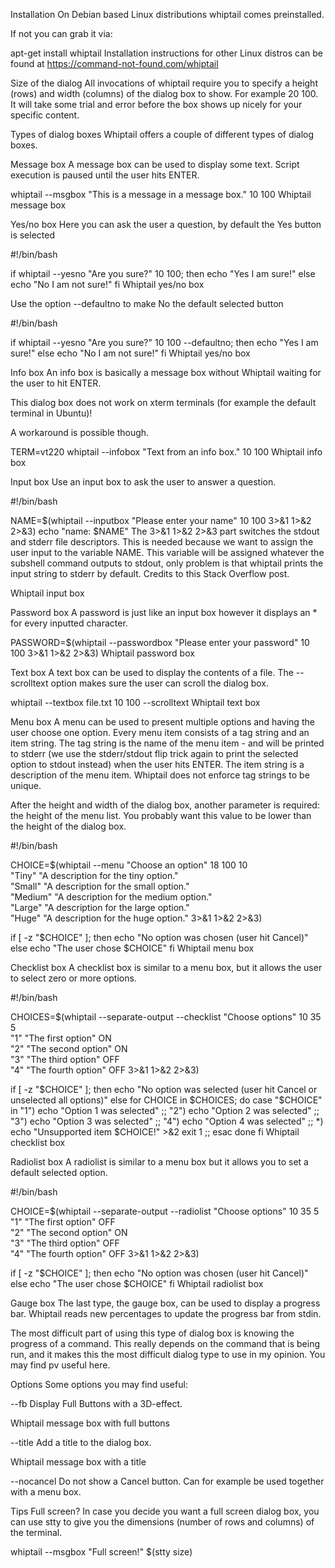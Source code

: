Installation
On Debian based Linux distributions whiptail comes preinstalled.

If not you can grab it via:

apt-get install whiptail
Installation instructions for other Linux distros can be found at https://command-not-found.com/whiptail

Size of the dialog
All invocations of whiptail require you to specify a height (rows) and width (columns) of the dialog box to show. For example 20 100. It will take some trial and error before the box shows up nicely for your specific content.

Types of dialog boxes
Whiptail offers a couple of different types of dialog boxes.

Message box
A message box can be used to display some text. Script execution is paused until the user hits ENTER.

whiptail --msgbox "This is a message in a message box." 10 100
Whiptail message box

Yes/no box
Here you can ask the user a question, by default the Yes button is selected

#!/bin/bash

if whiptail --yesno "Are you sure?" 10 100; then
  echo "Yes I am sure!"
else
  echo "No I am not sure!"
fi
Whiptail yes/no box

Use the option --defaultno to make No the default selected button

#!/bin/bash

if whiptail --yesno "Are you sure?" 10 100 --defaultno; then
  echo "Yes I am sure!"
else
  echo "No I am not sure!"
fi
Whiptail yes/no box

Info box
An info box is basically a message box without Whiptail waiting for the user to hit ENTER.

This dialog box does not work on xterm terminals (for example the default terminal in Ubuntu)!

A workaround is possible though.

TERM=vt220 whiptail --infobox "Text from an info box." 10 100
Whiptail info box

Input box
Use an input box to ask the user to answer a question.

#!/bin/bash

NAME=$(whiptail --inputbox "Please enter your name" 10 100 3>&1 1>&2 2>&3)
echo "name: $NAME"
The 3>&1 1>&2 2>&3 part switches the stdout and stderr file descriptors. This is needed because we want to assign the user input to the variable NAME. This variable will be assigned whatever the subshell command outputs to stdout, only problem is that whiptail prints the input string to stderr by default. Credits to this Stack Overflow post.

Whiptail input box

Password box
A password is just like an input box however it displays an * for every inputted character.

PASSWORD=$(whiptail --passwordbox "Please enter your password" 10 100 3>&1 1>&2 2>&3)
Whiptail password box

Text box
A text box can be used to display the contents of a file. The --scrolltext option makes sure the user can scroll the dialog box.

whiptail --textbox file.txt 10 100 --scrolltext
Whiptail text box

Menu box
A menu can be used to present multiple options and having the user choose one option. Every menu item consists of a tag string and an item string. The tag string is the name of the menu item - and will be printed to stderr (we use the stderr/stdout flip trick again to print the selected option to stdout instead) when the user hits ENTER. The item string is a description of the menu item. Whiptail does not enforce tag strings to be unique.

After the height and width of the dialog box, another parameter is required: the height of the menu list. You probably want this value to be lower than the height of the dialog box.

#!/bin/bash

CHOICE=$(whiptail --menu "Choose an option" 18 100 10 \
  "Tiny" "A description for the tiny option." \
  "Small" "A description for the small option." \
  "Medium" "A description for the medium option." \
  "Large" "A description for the large option." \
  "Huge" "A description for the huge option." 3>&1 1>&2 2>&3)

if [ -z "$CHOICE" ]; then
  echo "No option was chosen (user hit Cancel)"
else
  echo "The user chose $CHOICE"
fi
Whiptail menu box

Checklist box
A checklist box is similar to a menu box, but it allows the user to select zero or more options.

#!/bin/bash

CHOICES=$(whiptail --separate-output --checklist "Choose options" 10 35 5 \
  "1" "The first option" ON \
  "2" "The second option" ON \
  "3" "The third option" OFF \
  "4" "The fourth option" OFF 3>&1 1>&2 2>&3)

if [ -z "$CHOICE" ]; then
  echo "No option was selected (user hit Cancel or unselected all options)"
else
  for CHOICE in $CHOICES; do
    case "$CHOICE" in
    "1")
      echo "Option 1 was selected"
      ;;
    "2")
      echo "Option 2 was selected"
      ;;
    "3")
      echo "Option 3 was selected"
      ;;
    "4")
      echo "Option 4 was selected"
      ;;
    *)
      echo "Unsupported item $CHOICE!" >&2
      exit 1
      ;;
    esac
  done
fi
Whiptail checklist box

Radiolist box
A radiolist is similar to a menu box but it allows you to set a default selected option.

#!/bin/bash

CHOICE=$(whiptail --separate-output --radiolist "Choose options" 10 35 5 \
  "1" "The first option" OFF \
  "2" "The second option" ON \
  "3" "The third option" OFF \
  "4" "The fourth option" OFF 3>&1 1>&2 2>&3)

if [ -z "$CHOICE" ]; then
  echo "No option was chosen (user hit Cancel)"
else
  echo "The user chose $CHOICE"
fi
Whiptail radiolist box

Gauge box
The last type, the gauge box, can be used to display a progress bar. Whiptail reads new percentages to update the progress bar from stdin.

The most difficult part of using this type of dialog box is knowing the progress of a command. This really depends on the command that is being run, and it makes this the most difficult dialog type to use in my opinion. You may find pv useful here.

Options
Some options you may find useful:

--fb
Display Full Buttons with a 3D-effect.

Whiptail message box with full buttons

--title
Add a title to the dialog box.

Whiptail message box with a title

--nocancel
Do not show a Cancel button. Can for example be used together with a menu box.

Tips
Full screen?
In case you decide you want a full screen dialog box, you can use stty to give you the dimensions (number of rows and columns) of the terminal.

whiptail --msgbox "Full screen!" $(stty size)

